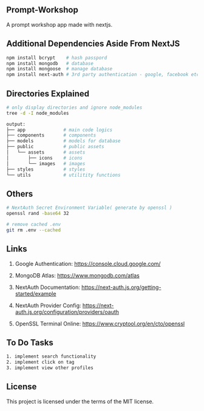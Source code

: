 ## Prompt-Workshop
A prompt workshop app made with nextjs.

## Additional Dependencies Aside From NextJS
```bash
npm install bcrypt    # hash passpord
npm install mongodb   # database
npm install mongoose  # manage database
npm install next-auth # 3rd party authentication - google, facebook etc
```

## Directories Explained
```bash
# only display directories and ignore node_modules
tree -d -I node_modules

output:
├── app              # main code logics
├── components       # components
├── models           # models for database
├── public           # public assets
│   └── assets       # assets
│       ├── icons    # icons
│       └── images   # images
├── styles           # styles
└── utils            # utilitity functions
```

## Others
```bash
# NextAuth Secret Environment Variable( generate by openssl )
openssl rand -base64 32

# remove cached .env
git rm .env --cached
```

## Links
1. Google Authentication: https://console.cloud.google.com/

2. MongoDB Atlas: https://www.mongodb.com/atlas

3. NextAuth Documentation: https://next-auth.js.org/getting-started/example

4. NextAuth Provider Config: https://next-auth.js.org/configuration/providers/oauth

5. OpenSSL Terminal Online: https://www.cryptool.org/en/cto/openssl

## To Do Tasks
```bash
1. implement search functionality
2. implement click on tag
3. implement view other profiles
```

## License
This project is licensed under the terms of the MIT license.
